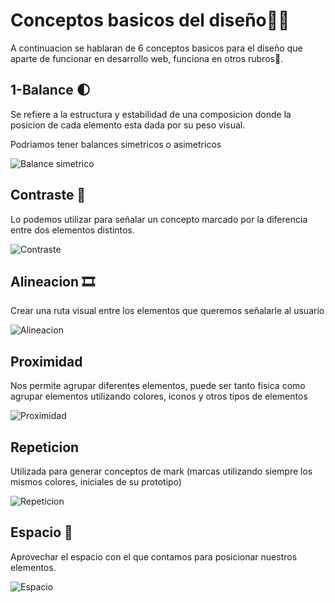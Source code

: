 # **Conceptos basicos del diseño👀🧱**

A continuacion se hablaran de 6 conceptos basicos para el diseño que aparte de funcionar en desarrollo web, funciona en otros rubros🎨.

## 1-Balance 🌓
Se refiere a la estructura y estabilidad de una composicion donde la posicion de cada elemento esta dada por su peso visual.

Podriamos tener balances simetricos o asimetricos 

![Balance simetrico](https://imborrable.com/wp-content/uploads/2020/12/6-principios-del-disen%CC%83o-grafico-02.png)

## Contraste 🎊

Lo podemos utilizar para señalar un concepto marcado por la diferencia entre dos elementos distintos.

![Contraste](https://assets.awwwards.com/awards/submissions/2019/04/5ca48cf978bb5994549796.jpg)

## Alineacion 🎞

Crear una ruta visual entre los elementos que queremos señalarle al usuario 

![Alineacion](https://encrypted-tbn3.gstatic.com/images?q=tbn:ANd9GcSfXyDwnObMjaNVK4Un4NiLpLa6QUN6bP_6z0J9lwk9hsaLRtex)

## Proximidad

Nos permite agrupar diferentes elementos, puede ser tanto fisica como agrupar elementos utilizando colores, iconos y otros tipos de elementos 

![Proximidad](https://imborrable.com/wp-content/uploads/2020/12/6-principios-del-disen%CC%83o-grafico-01.png)

## Repeticion 

Utilizada para generar conceptos de mark (marcas utilizando siempre los mismos colores, iniciales de su prototipo)

![Repeticion](https://mosto.com.mx/wp-content/uploads/2021/04/314896852.6050016ddcf32a764dd07bb0.3ab37141-96e7-4df5-b7b4-04e279b4dba4.jpeg)

## Espacio 🌌

Aprovechar el espacio con el que contamos para posicionar nuestros elementos.

![Espacio](https://imborrable.com/wp-content/uploads/2020/11/7-elementos-visuales-disen%CC%83o-grafico-08.png)